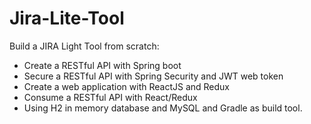 # Jira-Lite-Tool

Build a JIRA Light Tool from scratch:
- Create a RESTful API with Spring boot
- Secure a RESTful API with Spring Security and JWT web token
- Create a web application with ReactJS and Redux
- Consume a RESTful API with React/Redux
- Using H2 in memory database and MySQL and Gradle as build tool.
